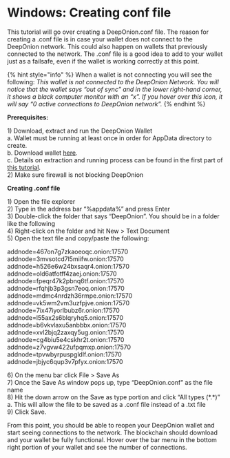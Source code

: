 # Windows: Creating conf file

This tutorial will go over creating a DeepOnion.conf file. The reason for creating a .conf file is in case your wallet does not connect to the DeepOnion network. This could also happen on wallets that previously connected to the network. The .conf file is a good idea to add to your wallet just as a failsafe, even if the wallet is working correctly at this point.

{% hint style="info" %}
When a wallet is not connecting you will see the following: _This wallet is not connected to the DeepOnion Network. You will notice that the wallet says “out of sync” and in the lower right-hand corner, it shows a black computer monitor with an “x”. If you hover over this icon, it will say “0 active connections to DeepOnion network”._
{% endhint %}

**Prerequisites:**  
  
1\) Download, extract and run the DeepOnion Wallet  
a. Wallet must be running at least once in order for AppData directory to create.  
b. Download wallet [here](https://deeponion.org/index.php#download).  
c. Details on extraction and running process can be found in the first part of [this tutorial](https://deeponion.org/community/threads/deeponion-wallet-installation-tutorial.19/).  
2\) Make sure firewall is not blocking DeepOnion  
  
**Creating .conf file**  
  
1\) Open the file explorer  
2\) Type in the address bar “%appdata%” and press Enter  
3\) Double-click the folder that says “DeepOnion”. You should be in a folder like the following  
4\) Right-click on the folder and hit New &gt; Text Document  
5\) Open the text file and copy/paste the following:  
  
addnode=467on7g7zkaoeoqc.onion:17570  
addnode=3mvsotcd7l5miifw.onion:17570  
addnode=h526e6w24bxsaqr4.onion:17570  
addnode=old6atfotff4zaej.onion:17570  
addnode=fpeqr47k2pbnq6tf.onion:17570  
addnode=rfqhjb3p3gsn7eoq.onion:17570  
addnode=mdmc4nrdzh36rmpe.onion:17570  
addnode=vk5wm2vm3uzfpjve.onion:17570  
addnode=7ix47iyorlbubz6r.onion:17570  
addnode=l55ax2s6blqryhq5.onion:17570  
addnode=b6vkvlaxu5anbbbx.onion:17570  
addnode=xvl2bjq2zaxqy5ug.onion:17570  
addnode=cg4biu5e4cskhr2t.onion:17570  
addnode=z7vgvw422ufpqmxp.onion:17570  
addnode=tpvwbyrpuspgldlf.onion:17570  
addnode=jbjyc6qup3v7pfyx.onion:17570  
  
6\) On the menu bar click File &gt; Save As  
7\) Once the Save As window pops up, type “DeepOnion.conf” as the file name  
8\) Hit the down arrow on the Save as type portion and click “All types \(\*.\*\)”  
a. This will allow the file to be saved as a .conf file instead of a .txt file  
9\) Click Save.  
  
From this point, you should be able to reopen your DeepOnion wallet and start seeing connections to the network. The blockchain should download and your wallet be fully functional. Hover over the bar menu in the bottom right portion of your wallet and see the number of connections.

